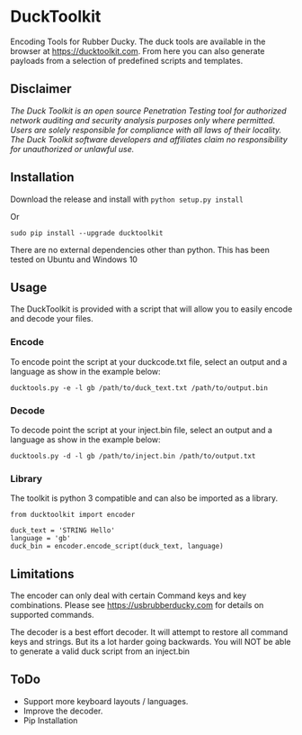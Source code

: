 # DuckToolkit
Encoding Tools for Rubber Ducky. 
The duck tools are available in the browser at https://ducktoolkit.com. From here you can also generate payloads from a selection of predefined scripts and templates.

## Disclaimer

*The Duck Toolkit is an open source Penetration Testing tool for authorized network auditing and security analysis purposes only where permitted. Users are solely responsible for compliance with all laws of their locality. The Duck Toolkit software developers and affiliates claim no responsibility for unauthorized or unlawful use.*

## Installation

Download the release and install with ```python setup.py install```

Or 

```sudo pip install --upgrade ducktoolkit```


There are no external dependencies other than python.
This has been tested on Ubuntu and Windows 10


## Usage

The DuckToolkit is provided with a script that will allow you to easily encode and decode your files. 

### Encode

To encode point the script at your duckcode.txt file, select an output and a language as show in the example below:

```ducktools.py -e -l gb /path/to/duck_text.txt /path/to/output.bin```

### Decode

To decode point the script at your inject.bin file, select an output and a language as show in the example below:

```ducktools.py -d -l gb /path/to/inject.bin /path/to/output.txt```

### Library

The toolkit is python 3 compatible and can also be imported as a library. 

```
from ducktoolkit import encoder

duck_text = 'STRING Hello'
language = 'gb'
duck_bin = encoder.encode_script(duck_text, language)
```


## Limitations

The encoder can only deal with certain Command keys and key combinations. Please see https://usbrubberducky.com for details on supported commands. 

The decoder is a best effort decoder. It will attempt to restore all command keys and strings. But its a lot harder going backwards. You will NOT be able to generate 
a valid duck script from an inject.bin


## ToDo

- Support more keyboard layouts / languages.
- Improve the decoder.
- Pip Installation
